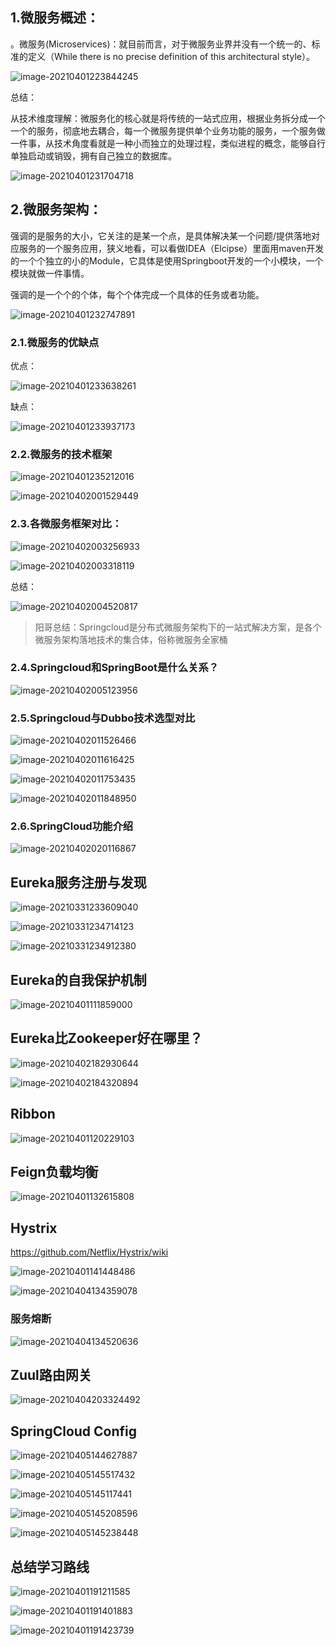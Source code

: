 ## 1.微服务概述：

。微服务(Microservices)：就目前而言，对于微服务业界并没有一个统一的、标准的定义（While there is no precise definition of this architectural style）。

![image-20210401223844245](C:\Users\huang\AppData\Roaming\Typora\typora-user-images\image-20210401223844245.png)

总结：

从技术维度理解：微服务化的核心就是将传统的一站式应用，根据业务拆分成一个一个的服务，彻底地去耦合，每一个微服务提供单个业务功能的服务，一个服务做一件事，从技术角度看就是一种小而独立的处理过程，类似进程的概念，能够自行单独启动或销毁，拥有自己独立的数据库。

![image-20210401231704718](C:\Users\huang\AppData\Roaming\Typora\typora-user-images\image-20210401231704718.png)



## 2.微服务架构：

强调的是服务的大小，它关注的是某一个点，是具体解决某一个问题/提供落地对应服务的一个服务应用，狭义地看，可以看做IDEA（Elcipse）里面用maven开发的一个个独立的小的Module，它具体是使用Springboot开发的一个小模块，一个模块就做一件事情。

强调的是一个个的个体，每个个体完成一个具体的任务或者功能。

![image-20210401232747891](C:\Users\huang\AppData\Roaming\Typora\typora-user-images\image-20210401232747891.png)

### 2.1.微服务的优缺点

优点：

![image-20210401233638261](C:\Users\huang\AppData\Roaming\Typora\typora-user-images\image-20210401233638261.png)

缺点：

![image-20210401233937173](C:\Users\huang\AppData\Roaming\Typora\typora-user-images\image-20210401233937173.png)

### 2.2.微服务的技术框架

![image-20210401235212016](C:\Users\huang\AppData\Roaming\Typora\typora-user-images\image-20210401235212016.png)

![image-20210402001529449](C:\Users\huang\AppData\Roaming\Typora\typora-user-images\image-20210402001529449.png)

### 2.3.各微服务框架对比：

![image-20210402003256933](C:\Users\huang\AppData\Roaming\Typora\typora-user-images\image-20210402003256933.png)

![image-20210402003318119](C:\Users\huang\AppData\Roaming\Typora\typora-user-images\image-20210402003318119.png)



总结：

![image-20210402004520817](C:\Users\huang\AppData\Roaming\Typora\typora-user-images\image-20210402004520817.png)

> 阳哥总结：Springcloud是分布式微服务架构下的一站式解决方案，是各个微服务架构落地技术的集合体，俗称微服务全家桶

### 2.4.Springcloud和SpringBoot是什么关系？

![image-20210402005123956](C:\Users\huang\AppData\Roaming\Typora\typora-user-images\image-20210402005123956.png)

### 2.5.Springcloud与Dubbo技术选型对比

![image-20210402011526466](C:\Users\huang\AppData\Roaming\Typora\typora-user-images\image-20210402011526466.png)

![image-20210402011616425](C:\Users\huang\AppData\Roaming\Typora\typora-user-images\image-20210402011616425.png)

![image-20210402011753435](C:\Users\huang\AppData\Roaming\Typora\typora-user-images\image-20210402011753435.png)

![image-20210402011848950](C:\Users\huang\AppData\Roaming\Typora\typora-user-images\image-20210402011848950.png)

### 2.6.SpringCloud功能介绍

![image-20210402020116867](C:\Users\huang\AppData\Roaming\Typora\typora-user-images\image-20210402020116867.png)





## Eureka服务注册与发现

![image-20210331233609040](C:\Users\huang\AppData\Roaming\Typora\typora-user-images\image-20210331233609040.png)



![image-20210331234714123](C:\Users\huang\AppData\Roaming\Typora\typora-user-images\image-20210331234714123.png)



![image-20210331234912380](C:\Users\huang\AppData\Roaming\Typora\typora-user-images\image-20210331234912380.png)



## Eureka的自我保护机制

![image-20210401111859000](C:\Users\huang\AppData\Roaming\Typora\typora-user-images\image-20210401111859000.png)

## Eureka比Zookeeper好在哪里？

![image-20210402182930644](C:\Users\huang\AppData\Roaming\Typora\typora-user-images\image-20210402182930644.png)

![image-20210402184320894](C:\Users\huang\AppData\Roaming\Typora\typora-user-images\image-20210402184320894.png)



## Ribbon

![image-20210401120229103](C:\Users\huang\AppData\Roaming\Typora\typora-user-images\image-20210401120229103.png)



## Feign负载均衡

![image-20210401132615808](C:\Users\huang\AppData\Roaming\Typora\typora-user-images\image-20210401132615808.png)



## Hystrix

https://github.com/Netflix/Hystrix/wiki

![image-20210401141448486](C:\Users\huang\AppData\Roaming\Typora\typora-user-images\image-20210401141448486.png)

![image-20210404134359078](C:\Users\huang\AppData\Roaming\Typora\typora-user-images\image-20210404134359078.png)



### 服务熔断

![image-20210404134520636](C:\Users\huang\AppData\Roaming\Typora\typora-user-images\image-20210404134520636.png)



## Zuul路由网关

![image-20210404203324492](C:\Users\huang\AppData\Roaming\Typora\typora-user-images\image-20210404203324492.png)



## SpringCloud Config

![image-20210405144627887](C:\Users\huang\AppData\Roaming\Typora\typora-user-images\image-20210405144627887.png)

![image-20210405145517432](C:\Users\huang\AppData\Roaming\Typora\typora-user-images\image-20210405145517432.png)

![image-20210405145117441](C:\Users\huang\AppData\Roaming\Typora\typora-user-images\image-20210405145117441.png)

![image-20210405145208596](C:\Users\huang\AppData\Roaming\Typora\typora-user-images\image-20210405145208596.png)

![image-20210405145238448](C:\Users\huang\AppData\Roaming\Typora\typora-user-images\image-20210405145238448.png)



## 总结学习路线

![image-20210401191211585](C:\Users\huang\AppData\Roaming\Typora\typora-user-images\image-20210401191211585.png)



![image-20210401191401883](C:\Users\huang\AppData\Roaming\Typora\typora-user-images\image-20210401191401883.png)



![image-20210401191423739](C:\Users\huang\AppData\Roaming\Typora\typora-user-images\image-20210401191423739.png)